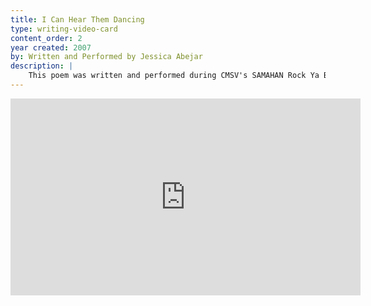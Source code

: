 ```yaml
---
title: I Can Hear Them Dancing
type: writing-video-card
content_order: 2
year created: 2007
by: Written and Performed by Jessica Abejar
description: |
    This poem was written and performed during CMSV's SAMAHAN Rock Ya Body Competition in the Fall of 2007. "I Can Hear Them Dancing" is about the love of dance, inspired by a line in a poem written by a high school classmate.
---
```

<iframe width="560" height="315" src="https://www.youtube.com/embed/_i-NKrzOXzI" frameborder="0" allow="accelerometer; autoplay; encrypted-media; gyroscope; picture-in-picture" allowfullscreen></iframe>